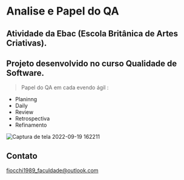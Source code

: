 # Analise e Papel do QA
## Atividade da Ebac (Escola Britânica de Artes Criativas).

## Projeto desenvolvido no curso Qualidade de Software.

> Papel do QA em cada evendo ágil :
- Planinng 
- Daily
- Review
- Retrospectiva
- Refinamento


![Captura de tela 2022-09-19 162211](https://user-images.githubusercontent.com/107550887/191098585-15c505c1-afc3-4922-abd1-ef6fbf5983cd.png)

## Contato 

fiocchi1989_faculdade@outlook.com

